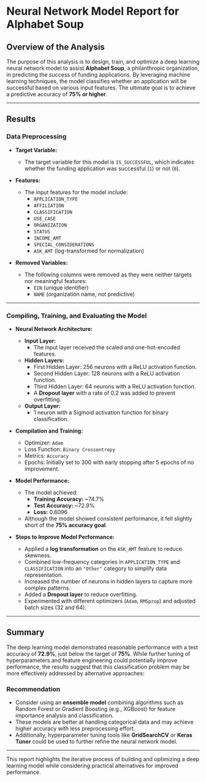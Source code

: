 # **Neural Network Model Report for Alphabet Soup**

## **Overview of the Analysis**
The purpose of this analysis is to design, train, and optimize a deep learning neural network model to assist **Alphabet Soup**, a philanthropic organization, in predicting the success of funding applications. By leveraging machine learning techniques, the model classifies whether an application will be successful based on various input features. The ultimate goal is to achieve a predictive accuracy of **75% or higher**.

---

## **Results**

### **Data Preprocessing**

- **Target Variable:**
  - The target variable for this model is `IS_SUCCESSFUL`, which indicates whether the funding application was successful (`1`) or not (`0`).

- **Features:**
  - The input features for the model include:
    - `APPLICATION_TYPE`
    - `AFFILIATION`
    - `CLASSIFICATION`
    - `USE_CASE`
    - `ORGANIZATION`
    - `STATUS`
    - `INCOME_AMT`
    - `SPECIAL_CONSIDERATIONS`
    - `ASK_AMT` (log-transformed for normalization)

- **Removed Variables:**
  - The following columns were removed as they were neither targets nor meaningful features:
    - `EIN` (unique identifier)
    - `NAME` (organization name, not predictive)

---

### **Compiling, Training, and Evaluating the Model**

- **Neural Network Architecture:**
  - **Input Layer:** 
    - The input layer received the scaled and one-hot-encoded features.
  - **Hidden Layers:**
    - First Hidden Layer: 256 neurons with a ReLU activation function.
    - Second Hidden Layer: 128 neurons with a ReLU activation function.
    - Third Hidden Layer: 64 neurons with a ReLU activation function.
    - A **Dropout layer** with a rate of 0.2 was added to prevent overfitting.
  - **Output Layer:**
    - 1 neuron with a Sigmoid activation function for binary classification.

- **Compilation and Training:**
  - Optimizer: `Adam`
  - Loss Function: `Binary Crossentropy`
  - Metrics: `Accuracy`
  - Epochs: Initially set to 300 with early stopping after 5 epochs of no improvement.

- **Model Performance:**
  - The model achieved:
    - **Training Accuracy:** ~74.7%
    - **Test Accuracy:** ~72.9%
    - **Loss:** 0.6096
  - Although the model showed consistent performance, it fell slightly short of the **75% accuracy goal**.

- **Steps to Improve Model Performance:**
  - Applied a **log transformation** on the `ASK_AMT` feature to reduce skewness.
  - Combined low-frequency categories in `APPLICATION_TYPE` and `CLASSIFICATION` into an `"Other"` category to simplify data representation.
  - Increased the number of neurons in hidden layers to capture more complex patterns.
  - Added a **Dropout layer** to reduce overfitting.
  - Experimented with different optimizers (`Adam`, `RMSprop`) and adjusted batch sizes (32 and 64).

---

## **Summary**

The deep learning model demonstrated reasonable performance with a test accuracy of **72.9%**, just below the target of **75%**. While further tuning of hyperparameters and feature engineering could potentially improve performance, the results suggest that this classification problem may be more effectively addressed by alternative approaches:

### **Recommendation**
- Consider using an **ensemble model** combining algorithms such as Random Forest or Gradient Boosting (e.g., XGBoost) for feature importance analysis and classification.
- These models are better at handling categorical data and may achieve higher accuracy with less preprocessing effort.
- Additionally, hyperparameter tuning tools like **GridSearchCV** or **Keras Tuner** could be used to further refine the neural network model.

---

This report highlights the iterative process of building and optimizing a deep learning model while considering practical alternatives for improved performance.
